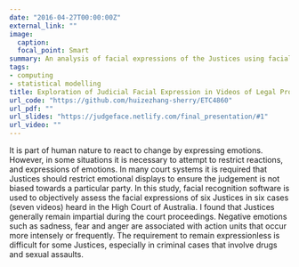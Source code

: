 ```yaml
---
date: "2016-04-27T00:00:00Z"
external_link: ""
image:
  caption: 
  focal_point: Smart
summary: An analysis of facial expressions of the Justices using facial recognition tools
tags:
- computing
- statistical modelling
title: Exploration of Judicial Facial Expression in Videos of Legal Proceedings
url_code: "https://github.com/huizezhang-sherry/ETC4860"
url_pdf: ""
url_slides: "https://judgeface.netlify.com/final_presentation/#1"
url_video: ""
---
```


It is part of human nature to react to change by expressing emotions. However, in some situations it is necessary to attempt to restrict reactions, and expressions of emotions. In many court systems it is required that Justices should restrict emotional displays to ensure the judgement is not biased towards a particular party. In this study, facial recognition software is used to objectively assess the facial expressions of six Justices in six cases (seven videos) heard in the High Court of Australia. I found that Justices generally remain impartial during the court proceedings. Negative emotions such as sadness, fear and anger are associated with action units that occur more intensely or frequently. The requirement to remain expressionless is difficult for some Justices, especially in criminal cases that involve drugs and sexual assaults.
